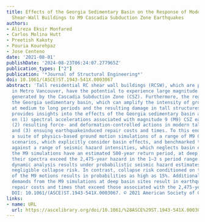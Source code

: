 ```yaml
---
title: Effects of the Georgia Sedimentary Basin on the Response of Modern Tall RC
  Shear-Wall Buildings to M9 Cascadia Subduction Zone Earthquakes
authors:
- Alireza Eksir Monfared
- Carlos Molina Hutt
- Preetish Kakoty
- Pouria Kourehpaz
- Jose Centeno
date: '2021-08-01'
publishDate: '2024-08-23T06:24:07.277965Z'
publication_types: ["2"]
publication: '*Journal of Structural Engineering*'
doi: 10.1061/(ASCE)ST.1943-541X.0003067
abstract: 'Tall residential RC shear wall buildings (RCSW), which are predominant
  in Metro Vancouver, have the potential to experience large magnitude earthquakes
  generated by the Cascadia Subduction Zone (CSZ). Furthermore, the region lies above
  the Georgia sedimentary basin, which can amplify the intensity of ground motions
  at medium to long periods and the resulting damage in tall structures. This study
  provides insights into the effects of the Georgia sedimentary basin amplification
  on (1) spectral accelerations associated with magnitude 9 (M9) CSZ earthquakes,
  (2) resulting force- and deformation-controlled actions in modern tall RCSW buildings,
  and (3) ensuing earthquakeinduced repair costs and times. To this end, we leveraged
  a suite of physics-based ground motion simulations of a range of M9 CSZ earthquake
  scenarios, which explicitly consider basin effects, and benchmarked these scenarios
  against a range of seismic hazard intensities, which neglects basin effects. While
  the M9 simulations have an estimated 500-year return period, at deep basin sites
  their spectra exceed the 2,475-year hazard in the 1–3 s period range. Nonlinear
  dynamic analysis results under probabilistic seismic hazard estimates result in
  negligible collapse risk. In contrast, collapse risk conditioned on the occurrence
  of the M9 motions results in probabilities as high as 15%. Additionally, seismic
  demands from the M9 simulations at deep basin sites result in earthquake-induced
  repair costs and times that exceed those associated with the 2,475-year hazard level.
  DOI: 10.1061/(ASCE)ST.1943-541X.0003067. © 2021 American Society of Civil Engineers.'
links:
- name: URL
  url: https://ascelibrary.org/doi/10.1061/%28ASCE%29ST.1943-541X.0003067
---
```


